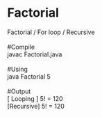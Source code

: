 # Factorial<br/>
Factorial / For loop / Recursive<br/>
<br/>
#Compile<br/>
javac Factorial.java
<br/><br/>
#Using<br/>
java Factorial 5
<br/><br/>
#Output<br/>
[ Looping ] 5! = 120<br/>
[Recursive] 5! = 120
